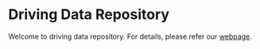 # Driving Data Repository

Welcome to driving data repository. For details, please refer our [webpage](https://2d9b96b7.github.io/DASK/). 
